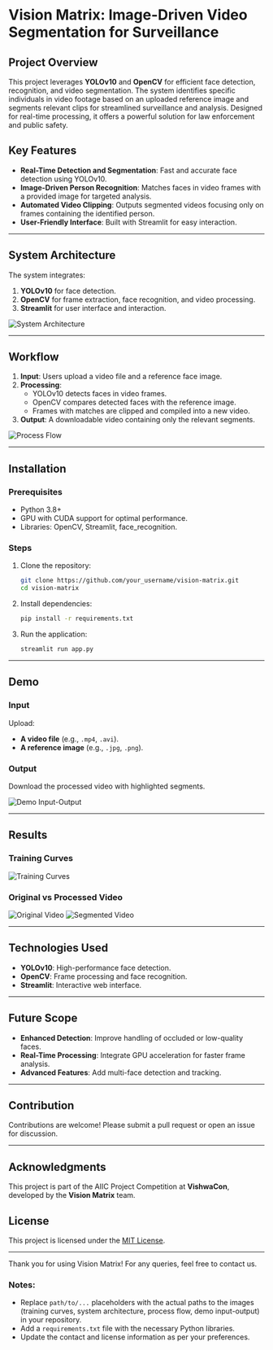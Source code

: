 # Vision Matrix: Image-Driven Video Segmentation for Surveillance

## Project Overview
This project leverages **YOLOv10** and **OpenCV** for efficient face detection, recognition, and video segmentation. The system identifies specific individuals in video footage based on an uploaded reference image and segments relevant clips for streamlined surveillance and analysis. Designed for real-time processing, it offers a powerful solution for law enforcement and public safety.

## Key Features
- **Real-Time Detection and Segmentation**: Fast and accurate face detection using YOLOv10.
- **Image-Driven Person Recognition**: Matches faces in video frames with a provided image for targeted analysis.
- **Automated Video Clipping**: Outputs segmented videos focusing only on frames containing the identified person.
- **User-Friendly Interface**: Built with Streamlit for easy interaction.

---

## System Architecture
The system integrates:
1. **YOLOv10** for face detection.
2. **OpenCV** for frame extraction, face recognition, and video processing.
3. **Streamlit** for user interface and interaction.

![System Architecture](path/to/system_architecture_image.png)

---

## Workflow
1. **Input**: Users upload a video file and a reference face image.
2. **Processing**:
   - YOLOv10 detects faces in video frames.
   - OpenCV compares detected faces with the reference image.
   - Frames with matches are clipped and compiled into a new video.
3. **Output**: A downloadable video containing only the relevant segments.

![Process Flow](path/to/process_flow_image.png)

---

## Installation

### Prerequisites
- Python 3.8+
- GPU with CUDA support for optimal performance.
- Libraries: OpenCV, Streamlit, face_recognition.

### Steps
1. Clone the repository:
   ```bash
   git clone https://github.com/your_username/vision-matrix.git
   cd vision-matrix
   ```
2. Install dependencies:
   ```bash
   pip install -r requirements.txt
   ```
3. Run the application:
   ```bash
   streamlit run app.py
   ```

---

## Demo
### Input
Upload:
- **A video file** (e.g., `.mp4`, `.avi`).
- **A reference image** (e.g., `.jpg`, `.png`).

### Output
Download the processed video with highlighted segments.

![Demo Input-Output](path/to/demo_input_output_image.png)

---

## Results
### Training Curves
![Training Curves](path/to/training_curves_image.png)

### Original vs Processed Video
![Original Video](path/to/original_video_image.png)
![Segmented Video](path/to/segmented_video_image.png)

---

## Technologies Used
- **YOLOv10**: High-performance face detection.
- **OpenCV**: Frame processing and face recognition.
- **Streamlit**: Interactive web interface.

---

## Future Scope
- **Enhanced Detection**: Improve handling of occluded or low-quality faces.
- **Real-Time Processing**: Integrate GPU acceleration for faster frame analysis.
- **Advanced Features**: Add multi-face detection and tracking.

---

## Contribution
Contributions are welcome! Please submit a pull request or open an issue for discussion.

---

## Acknowledgments
This project is part of the AIIC Project Competition at **VishwaCon**, developed by the **Vision Matrix** team.

## License
This project is licensed under the [MIT License](LICENSE).

---

Thank you for using Vision Matrix! For any queries, feel free to contact us.


### Notes:
- Replace `path/to/...` placeholders with the actual paths to the images (training curves, system architecture, process flow, demo input-output) in your repository.
- Add a `requirements.txt` file with the necessary Python libraries.
- Update the contact and license information as per your preferences.
